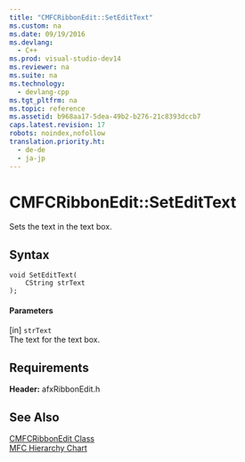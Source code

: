 ```yaml
---
title: "CMFCRibbonEdit::SetEditText"
ms.custom: na
ms.date: 09/19/2016
ms.devlang: 
  - C++
ms.prod: visual-studio-dev14
ms.reviewer: na
ms.suite: na
ms.technology: 
  - devlang-cpp
ms.tgt_pltfrm: na
ms.topic: reference
ms.assetid: b968aa17-5dea-49b2-b276-21c8393dccb7
caps.latest.revision: 17
robots: noindex,nofollow
translation.priority.ht: 
  - de-de
  - ja-jp
---
```

# CMFCRibbonEdit::SetEditText
Sets the text in the text box.  
  
## Syntax  
  
```  
void SetEditText(  
    CString strText  
);  
```  
  
#### Parameters  
 [in] `strText`  
 The text for the text box.  
  
## Requirements  
 **Header:** afxRibbonEdit.h  
  
## See Also  
 [CMFCRibbonEdit Class](../vs140/CMFCRibbonEdit-Class.md)   
 [MFC Hierarchy Chart](../vs140/Hierarchy-Chart.md)